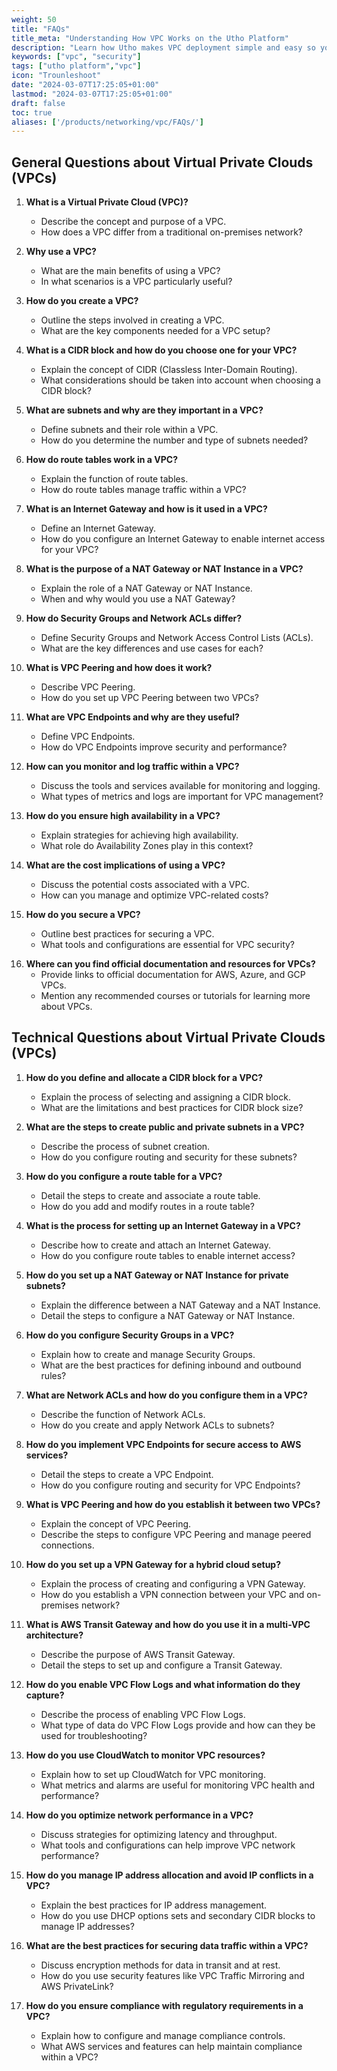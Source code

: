 ```yaml
---
weight: 50
title: "FAQs"
title_meta: "Understanding How VPC Works on the Utho Platform"
description: "Learn how Utho makes VPC deployment simple and easy so you easily anticipate your cloud infrastructure costs"
keywords: ["vpc", "security"]
tags: ["utho platform","vpc"]
icon: "Trounleshoot"
date: "2024-03-07T17:25:05+01:00"
lastmod: "2024-03-07T17:25:05+01:00"
draft: false
toc: true
aliases: ['/products/networking/vpc/FAQs/']
---
```

## General Questions about Virtual Private Clouds (VPCs)

<!-- ### Basic Understanding -->

1. **What is a Virtual Private Cloud (VPC)?**

   - Describe the concept and purpose of a VPC.
   - How does a VPC differ from a traditional on-premises network?
2. **Why use a VPC?**

   - What are the main benefits of using a VPC?
   - In what scenarios is a VPC particularly useful?

<!-- ### Configuration and Setup -->

3. **How do you create a VPC?**

   - Outline the steps involved in creating a VPC.
   - What are the key components needed for a VPC setup?
4. **What is a CIDR block and how do you choose one for your VPC?**

   - Explain the concept of CIDR (Classless Inter-Domain Routing).
   - What considerations should be taken into account when choosing a CIDR block?
5. **What are subnets and why are they important in a VPC?**

   - Define subnets and their role within a VPC.
   - How do you determine the number and type of subnets needed?

<!-- ### Networking and Security -->

6. **How do route tables work in a VPC?**

   - Explain the function of route tables.
   - How do route tables manage traffic within a VPC?
7. **What is an Internet Gateway and how is it used in a VPC?**

   - Define an Internet Gateway.
   - How do you configure an Internet Gateway to enable internet access for your VPC?
8. **What is the purpose of a NAT Gateway or NAT Instance in a VPC?**

   - Explain the role of a NAT Gateway or NAT Instance.
   - When and why would you use a NAT Gateway?
9. **How do Security Groups and Network ACLs differ?**

   - Define Security Groups and Network Access Control Lists (ACLs).
   - What are the key differences and use cases for each?

<!-- ### Advanced Topics -->

10. **What is VPC Peering and how does it work?**

    - Describe VPC Peering.
    - How do you set up VPC Peering between two VPCs?
11. **What are VPC Endpoints and why are they useful?**

    - Define VPC Endpoints.
    - How do VPC Endpoints improve security and performance?
12. **How can you monitor and log traffic within a VPC?**

    - Discuss the tools and services available for monitoring and logging.
    - What types of metrics and logs are important for VPC management?

<!-- ### Practical Considerations -->

13. **How do you ensure high availability in a VPC?**

    - Explain strategies for achieving high availability.
    - What role do Availability Zones play in this context?
14. **What are the cost implications of using a VPC?**

    - Discuss the potential costs associated with a VPC.
    - How can you manage and optimize VPC-related costs?
15. **How do you secure a VPC?**

    - Outline best practices for securing a VPC.
    - What tools and configurations are essential for VPC security?

<!-- ### Documentation and Learning -->

16. **Where can you find official documentation and resources for VPCs?**
    - Provide links to official documentation for AWS, Azure, and GCP VPCs.
    - Mention any recommended courses or tutorials for learning more about VPCs.

## Technical Questions about Virtual Private Clouds (VPCs)

<!-- ### Basic Configuration -->

1. **How do you define and allocate a CIDR block for a VPC?**

   - Explain the process of selecting and assigning a CIDR block.
   - What are the limitations and best practices for CIDR block size?
2. **What are the steps to create public and private subnets in a VPC?**

   - Describe the process of subnet creation.
   - How do you configure routing and security for these subnets?

<!-- ### Routing and Connectivity -->

3. **How do you configure a route table for a VPC?**

   - Detail the steps to create and associate a route table.
   - How do you add and modify routes in a route table?
4. **What is the process for setting up an Internet Gateway in a VPC?**

   - Describe how to create and attach an Internet Gateway.
   - How do you configure route tables to enable internet access?
5. **How do you set up a NAT Gateway or NAT Instance for private subnets?**

   - Explain the difference between a NAT Gateway and a NAT Instance.
   - Detail the steps to configure a NAT Gateway or NAT Instance.

<!-- ### Security and Access Control -->

6. **How do you configure Security Groups in a VPC?**

   - Explain how to create and manage Security Groups.
   - What are the best practices for defining inbound and outbound rules?
7. **What are Network ACLs and how do you configure them in a VPC?**

   - Describe the function of Network ACLs.
   - How do you create and apply Network ACLs to subnets?
8. **How do you implement VPC Endpoints for secure access to AWS services?**

   - Detail the steps to create a VPC Endpoint.
   - How do you configure routing and security for VPC Endpoints?

<!-- ### Advanced Configuration -->

9. **What is VPC Peering and how do you establish it between two VPCs?**

   - Explain the concept of VPC Peering.
   - Describe the steps to configure VPC Peering and manage peered connections.
10. **How do you set up a VPN Gateway for a hybrid cloud setup?**

    - Explain the process of creating and configuring a VPN Gateway.
    - How do you establish a VPN connection between your VPC and on-premises network?
11. **What is AWS Transit Gateway and how do you use it in a multi-VPC architecture?**

    - Describe the purpose of AWS Transit Gateway.
    - Detail the steps to set up and configure a Transit Gateway.

<!-- ### Monitoring and Logging -->

12. **How do you enable VPC Flow Logs and what information do they capture?**

    - Describe the process of enabling VPC Flow Logs.
    - What type of data do VPC Flow Logs provide and how can they be used for troubleshooting?
13. **How do you use CloudWatch to monitor VPC resources?**

    - Explain how to set up CloudWatch for VPC monitoring.
    - What metrics and alarms are useful for monitoring VPC health and performance?

<!-- ### Performance and Optimization -->

14. **How do you optimize network performance in a VPC?**

    - Discuss strategies for optimizing latency and throughput.
    - What tools and configurations can help improve VPC network performance?
15. **How do you manage IP address allocation and avoid IP conflicts in a VPC?**

    - Explain the best practices for IP address management.
    - How do you use DHCP options sets and secondary CIDR blocks to manage IP addresses?

<!-- ### Security and Compliance -->

16. **What are the best practices for securing data traffic within a VPC?**

    - Discuss encryption methods for data in transit and at rest.
    - How do you use security features like VPC Traffic Mirroring and AWS PrivateLink?
17. **How do you ensure compliance with regulatory requirements in a VPC?**

    - Explain how to configure and manage compliance controls.
    - What AWS services and features can help maintain compliance within a VPC?
